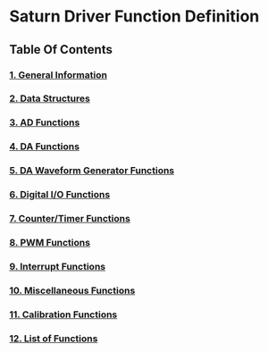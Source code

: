 # Saturn Driver Function Definition

## Table Of Contents

### [1. General Information](general-information.md)

### [2. Data Structures](data-structures.md)

### [3. AD Functions](a-d-functions.md)

### [4. DA Functions](d-a-functions.md)

### [5. DA Waveform Generator Functions](dawaveform-generator-functions.md)

### [6. **Digital I/O Functions**](digital-i-o-functions.md)

### [7. **Counter/Timer Functions**](counter-timer-functions.md)

### [**8. PWM Functions**](pwm-functions.md)

### [**9. Interrupt Functions**](interrupt-functions.md)

### [**10. Miscellaneous Functions**](miscellaneous-functions.md)

### [**11. Calibration Functions**](calibration-functions.md)

### [**12. List of Functions**](list-of-functions.md)

